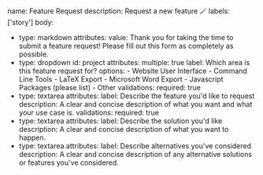 name: Feature Request
description: Request a new feature 🪄
labels: ['story']
body:
  - type: markdown
    attributes:
      value: Thank you for taking the time to submit a feature request! Please fill out this form as completely as possible.
  - type: dropdown
    id: project
    attributes:
      multiple: true
      label: Which area is this feature request for?
      options:
        - Website User Interface
        - Command Line Tools
        - LaTeX Export
        - Microsoft Word Export
        - Javascript Packages (please list)
        - Other
    validations:
      required: true
  - type: textarea
    attributes:
      label: Describe the feature you'd like to request
      description: A clear and concise description of what you want and what your use case is.
    validations:
      required: true
  - type: textarea
    attributes:
      label: Describe the solution you'd like
      description: A clear and concise description of what you want to happen.
  - type: textarea
    attributes:
      label: Describe alternatives you've considered
      description: A clear and concise description of any alternative solutions or features you've considered.
